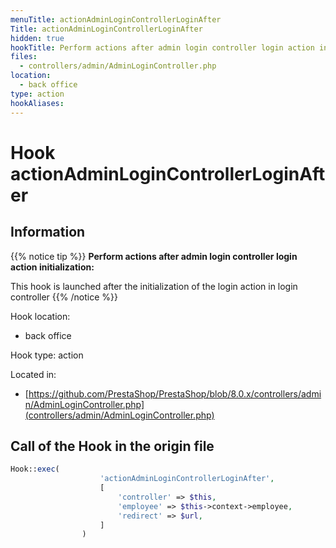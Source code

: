 ```yaml
---
menuTitle: actionAdminLoginControllerLoginAfter
Title: actionAdminLoginControllerLoginAfter
hidden: true
hookTitle: Perform actions after admin login controller login action initialization
files:
  - controllers/admin/AdminLoginController.php
location:
  - back office
type: action
hookAliases:
---
```


# Hook actionAdminLoginControllerLoginAfter

## Information

{{% notice tip %}}
**Perform actions after admin login controller login action initialization:** 

This hook is launched after the initialization of the login action in login controller
{{% /notice %}}

Hook location:
  - back office

Hook type: action

Located in: 
  - [https://github.com/PrestaShop/PrestaShop/blob/8.0.x/controllers/admin/AdminLoginController.php](controllers/admin/AdminLoginController.php)

## Call of the Hook in the origin file

```php
Hook::exec(
                    'actionAdminLoginControllerLoginAfter',
                    [
                        'controller' => $this,
                        'employee' => $this->context->employee,
                        'redirect' => $url,
                    ]
                )
```